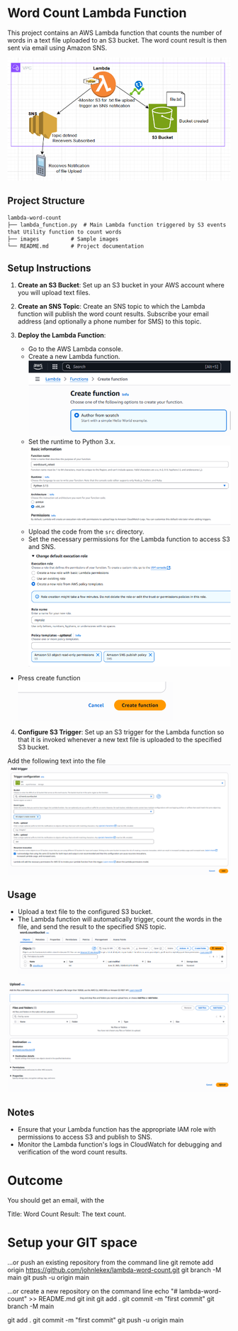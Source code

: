 # Word Count Lambda Function

This project contains an AWS Lambda function that counts the number of words in a text file uploaded to an S3 bucket. The word count result is then sent via email using Amazon SNS.

![alt text](images/image9.png)

## Project Structure

```
lambda-word-count
├── lambda_function.py  # Main Lambda function triggered by S3 events that Utility function to count words
├── images          # Sample images 
└── README.md       # Project documentation
```

## Setup Instructions

1. **Create an S3 Bucket**: Set up an S3 bucket in your AWS account where you will upload text files.


2. **Create an SNS Topic**: Create an SNS topic to which the Lambda function will publish the word count results. Subscribe your email address (and optionally a phone number for SMS) to this topic.



3. **Deploy the Lambda Function**:
   - Go to the AWS Lambda console.
   - Create a new Lambda function.
   ![alt text](images/image.png)
   - Set the runtime to Python 3.x.
   ![alt text](images/image-1.png)
   - Upload the code from the `src` directory.
   - Set the necessary permissions for the Lambda function to access S3 and SNS.
   ![alt text](images/image-2.png)


- Press create function
![alt text](images/image-3.png)

4. **Configure S3 Trigger**: Set up an S3 trigger for the Lambda function so that it is invoked whenever a new text file is uploaded to the specified S3 bucket.
 
 Add the following text into the file 
 ![alt text](images/image-4.png)
      

## Usage

- Upload a text file to the configured S3 bucket.
- The Lambda function will automatically trigger, count the words in the file, and send the result to the specified SNS topic.
![alt text](images/image-5.png)

![alt text](images/image-6.png)


## Notes

- Ensure that your Lambda function has the appropriate IAM role with permissions to access S3 and publish to SNS.
- Monitor the Lambda function's logs in CloudWatch for debugging and verification of the word count results.

Outcome
===================================================
You should get an email, with the 

Title: Word Count 
Result: The text count.


Setup your GIT space
==================================================

…or push an existing repository from the command line
git remote add origin https://github.com/johnlekex/lambda-word-count.git
git branch -M main
git push -u origin main



…or create a new repository on the command line
echo "# lambda-word-count" >> README.md
git init
git add .
git commit -m "first commit"
git branch -M main


git add .
git commit -m "first commit"
git push -u origin main